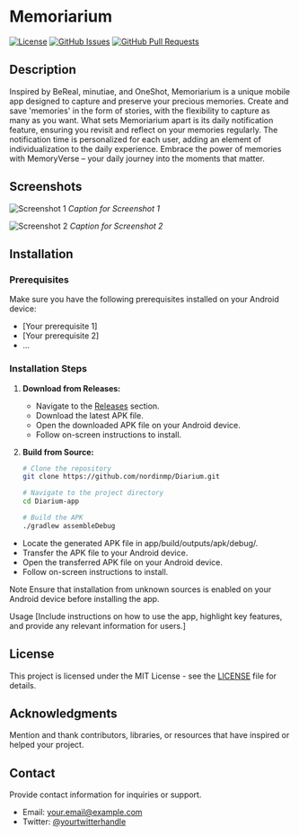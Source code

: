 # Memoriarium

[![License](https://img.shields.io/badge/License-MIT-blue.svg)](LICENSE)
[![GitHub Issues](https://img.shields.io/github/issues/nordinmp/Diarium)](https://github.com/nordinmp/Diarium/issues)
[![GitHub Pull Requests](https://img.shields.io/github/issues-pr/nordinmp/Diarium)](https://github.com/nordinmp/Diarium)

## Description

Inspired by BeReal, minutiae, and OneShot, Memoriarium is a unique mobile app designed to capture and preserve your precious memories. Create and save 'memories' in the form of stories, with the flexibility to capture as many as you want. What sets Memoriarium apart is its daily notification feature, ensuring you revisit and reflect on your memories regularly. The notification time is personalized for each user, adding an element of individualization to the daily experience. Embrace the power of memories with MemoryVerse – your daily journey into the moments that matter.

## Screenshots

![Screenshot 1](/screenshots/screenshot1.png)
*Caption for Screenshot 1*

![Screenshot 2](/screenshots/screenshot2.png)
*Caption for Screenshot 2*

[//]: # (Add more screenshots with captions as needed)

## Installation

### Prerequisites
Make sure you have the following prerequisites installed on your Android device:
- [Your prerequisite 1]
- [Your prerequisite 2]
- ...

### Installation Steps

1. **Download from Releases:**
   - Navigate to the [Releases](https://github.com/yourusername/memoryverse-app/releases) section.
   - Download the latest APK file.
   - Open the downloaded APK file on your Android device.
   - Follow on-screen instructions to install.

2. **Build from Source:**
   ```bash
   # Clone the repository
   git clone https://github.com/nordinmp/Diarium.git

   # Navigate to the project directory
   cd Diarium-app

   # Build the APK
   ./gradlew assembleDebug
- Locate the generated APK file in app/build/outputs/apk/debug/.
- Transfer the APK file to your Android device.
- Open the transferred APK file on your Android device.
- Follow on-screen instructions to install.

Note
Ensure that installation from unknown sources is enabled on your Android device before installing the app.

Usage
[Include instructions on how to use the app, highlight key features, and provide any relevant information for users.]

## License

This project is licensed under the MIT License - see the [LICENSE](LICENSE) file for details.

## Acknowledgments

Mention and thank contributors, libraries, or resources that have inspired or helped your project.

## Contact

Provide contact information for inquiries or support.

- Email: your.email@example.com
- Twitter: [@yourtwitterhandle](https://twitter.com/yourtwitterhandle)
